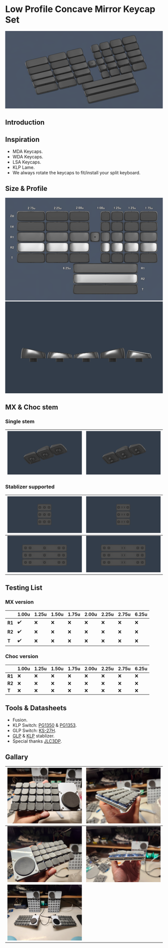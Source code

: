 # Low Profile Concave Mirror Keycap Set

![intro](info/intro.png)

## Introduction



## Inspiration

- MDA Keycaps.
- WDA Keycaps.
- LSA Keycaps.
- KLP Lame.
- We always rotate the keycaps to fit/install your split keyboard.

## Size & Profile

![intro1](info/intro1.png)
![intro2](info/intro2.png)

## MX & Choc stem

### Single stem

|![intro3](info/intro3.png)|![intro4](info/intro4.png)|
|--|--|

### Stablizer supported

|![intro5](info/intro5.png)|![intro6](info/intro6.png)|
|--|--|
|![intro7](info/intro7.png)|![intro8](info/intro8.png)|

## Testing List

### MX version
||1.00u|1.25u|1.50u|1.75u|2.00u|2.25u|2.75u|6.25u|
|--|--|--|--|--|--|--|--|--|
|**R1**|✔️|❌|❌|❌|❌|❌|❌|❌|
|**R2**|✔️|❌|❌|❌|❌|❌|❌|❌|
|**T**|✔️|❌|❌|❌|❌|❌|❌|❌|

### Choc version
||1.00u|1.25u|1.50u|1.75u|2.00u|2.25u|2.75u|6.25u|
|--|--|--|--|--|--|--|--|--|
|**R1**|❌|❌|❌|❌|❌|❌|❌|❌|
|**R2**|❌|❌|❌|❌|❌|❌|❌|❌|
|**T**|❌|❌|❌|❌|❌|❌|❌|❌|

## Tools & Datasheets

- Fusion.
- KLP Switch: [PG1350](datasheet/LP%20Choc%20v1：CPG135001D01-spec.pdf) & [PG1353](datasheet/LP%20Choc%20v2：CPG135301D01-spec.pdf).
- GLP Switch: [KS-27H](datasheet/LP%20Gateron：SPEC-KS-27H10B050NN-X5.pdf).
- [GLP](datasheet/GLP-Stablizer.png) & [KLP](datasheet/KLP-Stablizer.jpg) stablizer.
- Special thanks [JLC3DP](https://jlcpcb.com/).

## Gallary

|![](info/g1.jpg)|![](info/g2.jpg)|
|--|--|
|![](info/g3.jpg)|![](info/g4.jpg)|
|![](info/g5.jpg)||